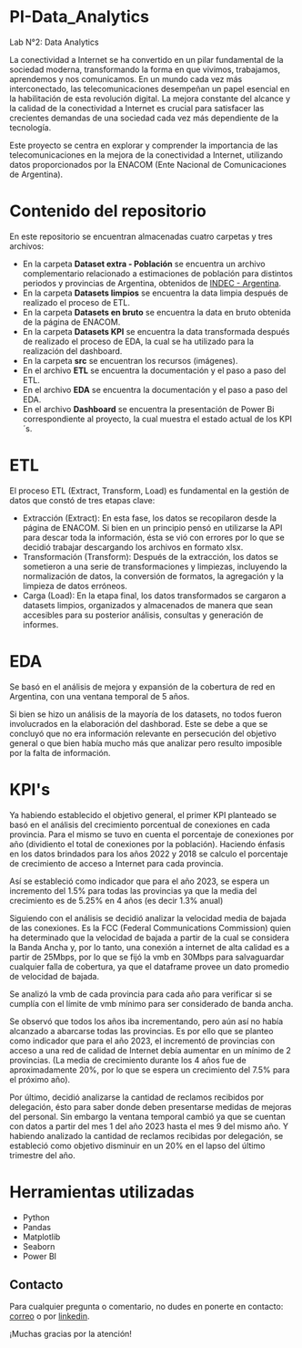 # PI-Data_Analytics
Lab N°2: Data Analytics

La conectividad a Internet se ha convertido en un pilar fundamental de la sociedad moderna, transformando la forma en que vivimos, trabajamos, aprendemos y nos comunicamos. En un mundo cada vez más interconectado, las telecomunicaciones desempeñan un papel esencial en la habilitación de esta revolución digital. La mejora constante del alcance y la calidad de la conectividad a Internet es crucial para satisfacer las crecientes demandas de una sociedad cada vez más dependiente de la tecnología.

Este proyecto se centra en explorar y comprender la importancia de las telecomunicaciones en la mejora de la conectividad a Internet, utilizando datos proporcionados por la ENACOM (Ente Nacional de Comunicaciones de Argentina).

# Contenido del repositorio
En este repositorio se encuentran almacenadas cuatro carpetas y tres archivos:
* En la carpeta **Dataset extra - Población** se encuentra un archivo complementario relacionado a estimaciones de población para distintos periodos y provincias de Argentina, obtenidos de [INDEC - Argentina](https://www.indec.gob.ar/indec/web/Nivel4-Tema-2-24-85).
* En la carpeta **Datasets limpios** se encuentra la data limpia después de realizado el proceso de ETL.
* En la carpeta **Datasets en bruto** se encuentra la data en bruto obtenida de la página de ENACOM.
* En la carpeta **Datasets KPI** se encuentra la data transformada después de realizado el proceso de EDA, la cual se ha utilizado para la realización del dashboard.
* En la carpeta **src** se encuentran los recursos (imágenes).
* En el archivo **ETL** se encuentra la documentación y el paso a paso del ETL.
* En el archivo **EDA** se encuentra la documentación y el paso a paso del EDA.
* En el archivo **Dashboard** se encuentra la presentación de Power Bi correspondiente al proyecto, la cual muestra el estado actual de los KPI´s.

# ETL
El proceso ETL (Extract, Transform, Load) es fundamental en la gestión de datos que constó de tres etapas clave:
* Extracción (Extract): En esta fase, los datos se recopilaron desde la página de ENACOM. Si bien en un principio pensó en utilizarse la API para descar toda la información, ésta se vió con errores por lo que se decidió trabajar descargando los archivos en formato xlsx.
* Transformación (Transform): Después de la extracción, los datos se sometieron a una serie de transformaciones y limpiezas, incluyendo la normalización de datos, la conversión de formatos, la agregación y la limpieza de datos erróneos.
* Carga (Load): En la etapa final, los datos transformados se cargaron a datasets limpios, organizados y almacenados de manera que sean accesibles para su posterior análisis, consultas y generación de informes.

# EDA
Se basó en el análisis de mejora y expansión de la cobertura de red en Argentina, con una ventana temporal de 5 años.

Si bien se hizo un análisis de la mayoría de los datasets, no todos fueron involucrados en la elaboración del dashborad. Este se debe a que se concluyó que no era información relevante en persecución del objetivo general o que bien había mucho más que analizar pero resulto imposible por la falta de información.

# KPI's
Ya habiendo establecido el objetivo general, el primer KPI planteado se basó en el análisis del crecimiento porcentual de conexiones en cada provincia. Para el mismo se tuvo en cuenta el porcentaje de conexiones por año (dividiento el total de conexiones por la población). Haciendo énfasis en los datos brindados para los años 2022 y 2018 se calculo el porcentaje de crecimiento de acceso a Internet para cada provincia.

Así se estableció como indicador que para el año 2023, se espera un incremento del 1.5% para todas las provincias ya que la media del crecimiento es de 5.25% en 4 años (es decir 1.3% anual)





Siguiendo con el análisis se decidió analizar la velocidad media de bajada de las conexiones. Es la FCC (Federal Communications Commission) quien ha determinado que la velocidad de bajada a partir de la cual se considera la Banda Ancha y, por lo tanto, una conexión a internet de alta calidad es a partir de 25Mbps, por lo que se fijó la vmb en 30Mbps para salvaguardar cualquier falla de cobertura, ya que el dataframe provee un dato promedio de velocidad de bajada.

Se analizó la vmb de cada provincia para cada año para verificar si se cumplía con el límite de vmb mínimo para ser considerado de banda ancha.

Se observó que todos los años iba incrementando, pero aún así no había alcanzado a abarcarse todas las provincias. Es por ello que se planteo como indicador que para el año 2023, el incrementó de provincias con acceso a una red de calidad de Internet debía aumentar en un mínimo de 2 provincias. (La media de crecimiento durante los 4 años fue de aproximadamente 20%, por lo que se espera un crecimiento del 7.5% para el próximo año).




Por último, decidió analizarse la cantidad de reclamos recibidos por delegación, ésto para saber donde deben presentarse medidas de mejoras del personal. Sin embargo la ventana temporal cambió ya que se cuentan con datos a partir del mes 1 del año 2023 hasta el mes 9 del mismo año. Y habiendo analizado la cantidad de reclamos recibidas por delegación, se estableció como objetivo disminuir en un 20% en el lapso del último trimestre del año.




#  Herramientas utilizadas
* Python
* Pandas
* Matplotlib
* Seaborn
* Power BI

## Contacto

Para cualquier pregunta o comentario, no dudes en ponerte en contacto: [correo](mailto:mags.noa21@gmail.com) 
o por [linkedin](https://www.linkedin.com/in/m-alejandro-garcia-soto-a35680212/).

¡Muchas gracias por la atención!
